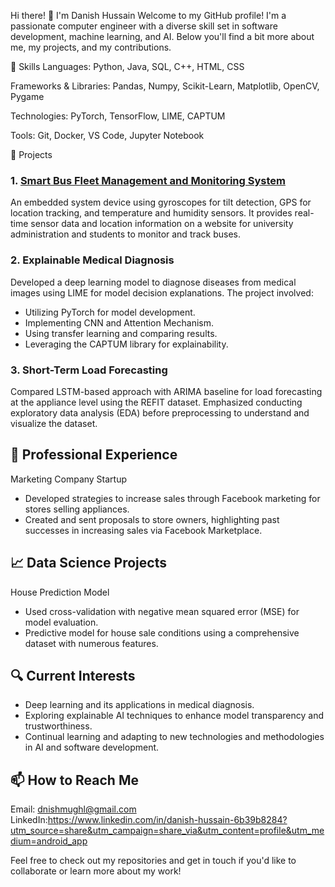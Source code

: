 Hi there! 👋 I'm Danish Hussain
Welcome to my GitHub profile! I'm a passionate computer engineer with a diverse skill set in software development, machine learning, and AI. Below you'll find a bit more about me, my projects, and my contributions.

🔧 Skills
Languages: Python, Java, SQL, C++, HTML, CSS

Frameworks & Libraries: Pandas, Numpy, Scikit-Learn, Matplotlib, OpenCV, Pygame

Technologies: PyTorch, TensorFlow, LIME, CAPTUM

Tools: Git, Docker, VS Code, Jupyter Notebook

🌟 Projects

### 1. [Smart Bus Fleet Management and Monitoring System](https://github.com/yourusername/smart-bus-fleet-management)
An embedded system device using gyroscopes for tilt detection, GPS for location tracking, and temperature and humidity sensors. It provides real-time sensor data and location information on a website for university administration and students to monitor and track buses.

### 2. Explainable Medical Diagnosis
Developed a deep learning model to diagnose diseases from medical images using LIME for model decision explanations. The project involved:
- Utilizing PyTorch for model development.
- Implementing CNN and Attention Mechanism.
- Using transfer learning and comparing results.
- Leveraging the CAPTUM library for explainability.

### 3. Short-Term Load Forecasting
Compared LSTM-based approach with ARIMA baseline for load forecasting at the appliance level using the REFIT dataset. Emphasized conducting exploratory data analysis (EDA) before preprocessing to understand and visualize the dataset.

## 💼 Professional Experience
Marketing Company Startup
  - Developed strategies to increase sales through Facebook marketing for stores selling appliances.
  - Created and sent proposals to store owners, highlighting past successes in increasing sales via Facebook Marketplace.

## 📈 Data Science Projects
House Prediction Model
  - Used cross-validation with negative mean squared error (MSE) for model evaluation.
  - Predictive model for house sale conditions using a comprehensive dataset with numerous features.

## 🔍 Current Interests
- Deep learning and its applications in medical diagnosis.
- Exploring explainable AI techniques to enhance model transparency and trustworthiness.
- Continual learning and adapting to new technologies and methodologies in AI and software development.

## 📫 How to Reach Me
Email: dnishmughl@gmail.com
LinkedIn:https://www.linkedin.com/in/danish-hussain-6b39b8284?utm_source=share&utm_campaign=share_via&utm_content=profile&utm_medium=android_app

Feel free to check out my repositories and get in touch if you'd like to collaborate or learn more about my work!
